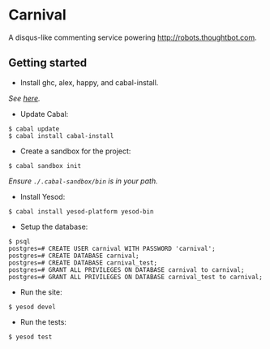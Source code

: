 # Carnival

A disqus-like commenting service powering http://robots.thoughtbot.com.

## Getting started

* Install ghc, alex, happy, and cabal-install.

*See [here](http://www.haskell.org/platform/mac.html).*

* Update Cabal:

```
$ cabal update
$ cabal install cabal-install
```

* Create a sandbox for the project:

```
$ cabal sandbox init
```

*Ensure `./.cabal-sandbox/bin` is in your path.*

* Install Yesod:

```
$ cabal install yesod-platform yesod-bin
```

* Setup the database:

```
$ psql
postgres=# CREATE USER carnival WITH PASSWORD 'carnival';
postgres=# CREATE DATABASE carnival;
postgres=# CREATE DATABASE carnival_test;
postgres=# GRANT ALL PRIVILEGES ON DATABASE carnival to carnival;
postgres=# GRANT ALL PRIVILEGES ON DATABASE carnival_test to carnival;
```

* Run the site:

```
$ yesod devel
```

* Run the tests:

```
$ yesod test
```
